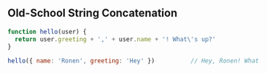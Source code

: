 ## Old-School String Concatenation
```js
function hello(user) {
  return user.greeting + ',' + user.name + '! What\'s up?'
}

hello({ name: 'Ronen', greeting: 'Hey' })          // Hey, Ronen! What's up?
```

